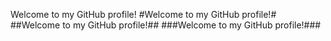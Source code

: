 Welcome to my GitHub profile!
#Welcome to my GitHub profile!#
##Welcome to my GitHub profile!##
###Welcome to my GitHub profile!###

